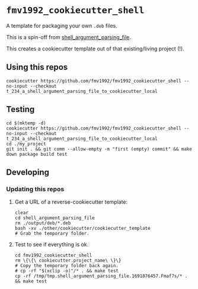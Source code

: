# `fmv1992_cookiecutter_shell`

A template for packaging your own `.deb` files.

This is a spin-off from [shell_argument_parsing_file](https://github.com/fmv1992/shell_argument_parsing_file).

This creates a cookiecutter template out of that existing/living project (!).

## Using this repos

```
cookiecutter https://github.com/fmv1992/fmv1992_cookiecutter_shell --no-input --checkout t_234_a_shell_argument_parsing_file_to_cookiecutter_local
```

## Testing

```
cd $(mktemp -d)
cookiecutter https://github.com/fmv1992/fmv1992_cookiecutter_shell --no-input --checkout t_234_a_shell_argument_parsing_file_to_cookiecutter_local
cd ./my_project
git init . && git comm --allow-empty -m "first (empty) commit" && make down package build test
```

## Developing

### Updating this repos

1.  Get a URL of a reverse-cookiecutter template:

    ```
    clear
    cd shell_argument_parsing_file
    rm ./output/deb/*.deb
    bash -xv ./other/cookiecutter/cookiecutter_template
    # Grab the temporary folder.
    ```

1.  Test to see if everything is ok.

    ```
    cd fmv1992_cookiecutter_shell
    rm \{\{\ cookiecutter.project_name\ \}\}
    # Copy the temporary folder back again.
    # cp -rf "$(xclip -o)"/* . && make test
    cp -rf /tmp/tmp.shell_argument_parsing_file.1691876457.Fmaf7s/* . && make test
    ```
